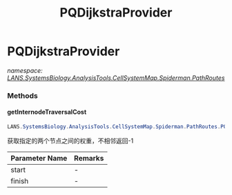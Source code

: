 ﻿---
title: PQDijkstraProvider
---

# PQDijkstraProvider
_namespace: [LANS.SystemsBiology.AnalysisTools.CellSystemMap.Spiderman.PathRoutes](N-LANS.SystemsBiology.AnalysisTools.CellSystemMap.Spiderman.PathRoutes.html)_



### Methods

#### getInternodeTraversalCost
```csharp
LANS.SystemsBiology.AnalysisTools.CellSystemMap.Spiderman.PathRoutes.PQDijkstraProvider.getInternodeTraversalCost(System.Int32,System.Int32)
```
获取指定的两个节点之间的权重，不相邻返回-1

|Parameter Name|Remarks|
|--------------|-------|
|start|-|
|finish|-|





